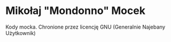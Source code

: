 # Mikołaj "Mondonno" Mocek

Kody mocka. 
Chronione przez licencję GNU (Generalnie Najebany Użytkownik)

